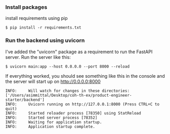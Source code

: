 
### Install packages

install requirements using pip 

```
$ pip install -r requirements.txt
```

### Run the backend using uvicorn

I've added the "uvicorn" package as a requirement to run the FastAPI server. Run the server like this:

```
$ uvicorn main:app --host 0.0.0.0 --port 8000 --reload
```

If everything worked, you should see something like this in the console and the server will start up on http://0.0.0.0:8000

```
INFO:     Will watch for changes in these directories: ['/Users/asimmittal/Desktop/coh-th-ex/product-engineer-starter/backend']
INFO:     Uvicorn running on http://127.0.0.1:8000 (Press CTRL+C to quit)
INFO:     Started reloader process [78350] using StatReload
INFO:     Started server process [78352]
INFO:     Waiting for application startup.
INFO:     Application startup complete.
```